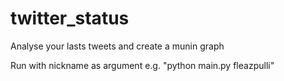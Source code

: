 twitter_status
==============

Analyse your lasts tweets and create a munin graph

Run with nickname as argument
e.g. "python main.py fleazpulli"

